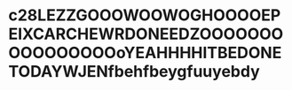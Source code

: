 # c28LEZZGOOOWOOWOGHOOOOEPEIXCARCHEWRDONEEDZOOOOOOOOOOOOOOOOoYEAHHHHITBEDONETODAYWJENfbehfbeygfuuyebdy